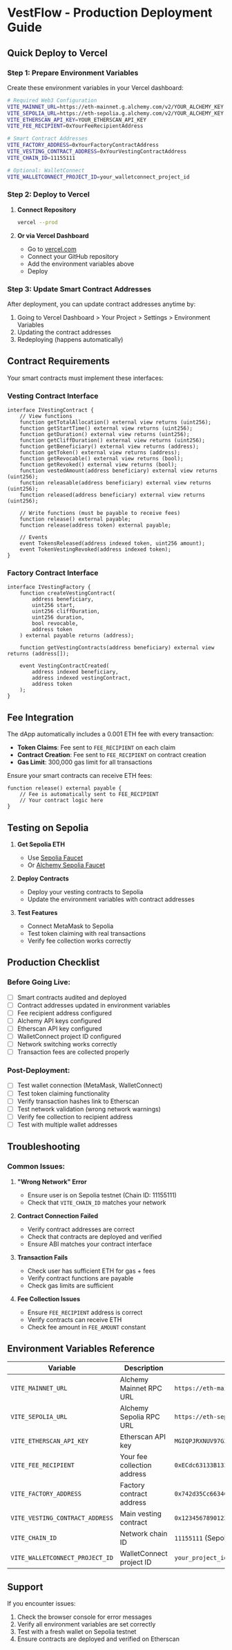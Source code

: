 # VestFlow - Production Deployment Guide

## Quick Deploy to Vercel

### Step 1: Prepare Environment Variables

Create these environment variables in your Vercel dashboard:

```bash
# Required Web3 Configuration
VITE_MAINNET_URL=https://eth-mainnet.g.alchemy.com/v2/YOUR_ALCHEMY_KEY
VITE_SEPOLIA_URL=https://eth-sepolia.g.alchemy.com/v2/YOUR_ALCHEMY_KEY
VITE_ETHERSCAN_API_KEY=YOUR_ETHERSCAN_API_KEY
VITE_FEE_RECIPIENT=0xYourFeeRecipientAddress

# Smart Contract Addresses
VITE_FACTORY_ADDRESS=0xYourFactoryContractAddress
VITE_VESTING_CONTRACT_ADDRESS=0xYourVestingContractAddress
VITE_CHAIN_ID=11155111

# Optional: WalletConnect
VITE_WALLETCONNECT_PROJECT_ID=your_walletconnect_project_id
```

### Step 2: Deploy to Vercel

1. **Connect Repository**
   ```bash
   vercel --prod
   ```

2. **Or via Vercel Dashboard**
   - Go to [vercel.com](https://vercel.com)
   - Connect your GitHub repository
   - Add the environment variables above
   - Deploy

### Step 3: Update Smart Contract Addresses

After deployment, you can update contract addresses anytime by:
1. Going to Vercel Dashboard > Your Project > Settings > Environment Variables
2. Updating the contract addresses
3. Redeploying (happens automatically)

## Contract Requirements

Your smart contracts must implement these interfaces:

### Vesting Contract Interface
```solidity
interface IVestingContract {
    // View functions
    function getTotalAllocation() external view returns (uint256);
    function getStartTime() external view returns (uint256);
    function getDuration() external view returns (uint256);
    function getCliffDuration() external view returns (uint256);
    function getBeneficiary() external view returns (address);
    function getToken() external view returns (address);
    function getRevocable() external view returns (bool);
    function getRevoked() external view returns (bool);
    function vestedAmount(address beneficiary) external view returns (uint256);
    function releasable(address beneficiary) external view returns (uint256);
    function released(address beneficiary) external view returns (uint256);
    
    // Write functions (must be payable to receive fees)
    function release() external payable;
    function release(address token) external payable;
    
    // Events
    event TokensReleased(address indexed token, uint256 amount);
    event TokenVestingRevoked(address indexed token);
}
```

### Factory Contract Interface
```solidity
interface IVestingFactory {
    function createVestingContract(
        address beneficiary,
        uint256 start,
        uint256 cliffDuration,
        uint256 duration,
        bool revocable,
        address token
    ) external payable returns (address);
    
    function getVestingContracts(address beneficiary) external view returns (address[]);
    
    event VestingContractCreated(
        address indexed beneficiary,
        address indexed vestingContract,
        address token
    );
}
```

## Fee Integration

The dApp automatically includes a 0.001 ETH fee with every transaction:
- **Token Claims**: Fee sent to `FEE_RECIPIENT` on each claim
- **Contract Creation**: Fee sent to `FEE_RECIPIENT` on contract creation
- **Gas Limit**: 300,000 gas limit for all transactions

Ensure your smart contracts can receive ETH fees:
```solidity
function release() external payable {
    // Fee is automatically sent to FEE_RECIPIENT
    // Your contract logic here
}
```

## Testing on Sepolia

1. **Get Sepolia ETH**
   - Use [Sepolia Faucet](https://sepoliafaucet.com/)
   - Or [Alchemy Sepolia Faucet](https://sepoliafaucet.com/)

2. **Deploy Contracts**
   - Deploy your vesting contracts to Sepolia
   - Update the environment variables with contract addresses

3. **Test Features**
   - Connect MetaMask to Sepolia
   - Test token claiming with real transactions
   - Verify fee collection works correctly

## Production Checklist

### Before Going Live:
- [ ] Smart contracts audited and deployed
- [ ] Contract addresses updated in environment variables
- [ ] Fee recipient address configured
- [ ] Alchemy API keys configured
- [ ] Etherscan API key configured
- [ ] WalletConnect project ID configured
- [ ] Network switching works correctly
- [ ] Transaction fees are collected properly

### Post-Deployment:
- [ ] Test wallet connection (MetaMask, WalletConnect)
- [ ] Test token claiming functionality
- [ ] Verify transaction hashes link to Etherscan
- [ ] Test network validation (wrong network warnings)
- [ ] Verify fee collection to recipient address
- [ ] Test with multiple wallet addresses

## Troubleshooting

### Common Issues:

1. **"Wrong Network" Error**
   - Ensure user is on Sepolia testnet (Chain ID: 11155111)
   - Check that `VITE_CHAIN_ID` matches your network

2. **Contract Connection Failed**
   - Verify contract addresses are correct
   - Check that contracts are deployed and verified
   - Ensure ABI matches your contract interface

3. **Transaction Fails**
   - Check user has sufficient ETH for gas + fees
   - Verify contract functions are payable
   - Check gas limits are sufficient

4. **Fee Collection Issues**
   - Ensure `FEE_RECIPIENT` address is correct
   - Verify contracts can receive ETH
   - Check fee amount in `FEE_AMOUNT` constant

## Environment Variables Reference

| Variable | Description | Example |
|----------|-------------|---------|
| `VITE_MAINNET_URL` | Alchemy Mainnet RPC URL | `https://eth-mainnet.g.alchemy.com/v2/...` |
| `VITE_SEPOLIA_URL` | Alchemy Sepolia RPC URL | `https://eth-sepolia.g.alchemy.com/v2/...` |
| `VITE_ETHERSCAN_API_KEY` | Etherscan API key | `MGIQPJRXNUV97G3KARPVYZFX6EWUF979DI` |
| `VITE_FEE_RECIPIENT` | Your fee collection address | `0xECdc63133B1334AeAD6F749a1F99a9EA39dd3aB0` |
| `VITE_FACTORY_ADDRESS` | Factory contract address | `0x742d35Cc6634C0532925a3b8D000000000000000` |
| `VITE_VESTING_CONTRACT_ADDRESS` | Main vesting contract | `0x1234567890123456789012345678901234567890` |
| `VITE_CHAIN_ID` | Network chain ID | `11155111` (Sepolia) |
| `VITE_WALLETCONNECT_PROJECT_ID` | WalletConnect project ID | `your_project_id` |

## Support

If you encounter issues:
1. Check the browser console for error messages
2. Verify all environment variables are set correctly
3. Test with a fresh wallet on Sepolia testnet
4. Ensure contracts are deployed and verified on Etherscan